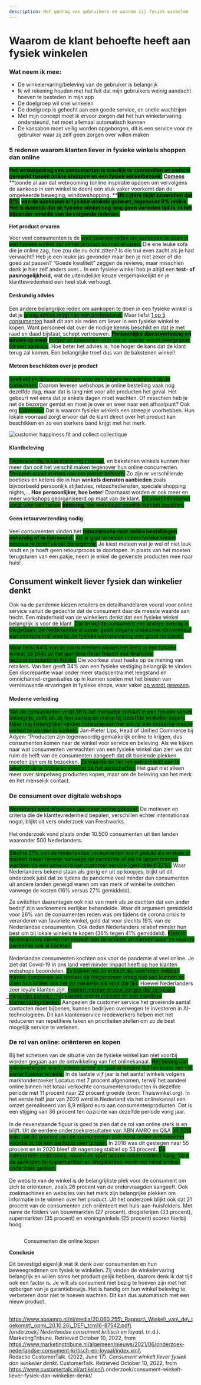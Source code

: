 ```yaml
---
description: Het gedrag van gebruikers en waarom zij fysiek winkelen
---
```


# Waarom de klant behoefte heeft aan  fysiek winkelen

### Wat neem ik mee:

* De winkelervaring/beleving van de gebruiker is belangrijk
* Ik wil rekening houden met het feit dat mijn gebruikers weinig aandacht hoeven te besteden in mijn app
* De doelgroep wil snel winkelen
* De doelgroep is gehecht aan een goede service, en snelle wachtrijen
* Met mijn concept moet ik ervoor zorgen dat het hun winkelervaring ondersteund, het moet allemaal automatisch kunnen
* De kassabon moet veilig worden opgeborgen, dit is een service voor de gebruiker waar zij zelf geen zorgen over willen maken

### 5 redenen waarom klanten liever in fysieke winkels shoppen dan online

<mark style="background-color:green;">**Het winkelgedrag van consumenten is moeilijk te voorspellen en switcht geregeld tussen online shoppen en een fysiek winkelbezoek.**</mark> [**Comeos**](https://static.comeos.be/E-commerce\_Belgium\_2018.pdf) **toonde al aan dat webrooming (online inspiratie opdoen om vervolgens de aankoop in een winkel te doen) een stuk vaker voorkomt dan de omgekeerde beweging, windowshopping. **<mark style="background-color:green;">**Uit cijfers blijkt bovendien dat**</mark> [<mark style="background-color:green;">**91%**</mark>](https://www.emerce.nl/research/91-retailomzet-fysiek-9-online) <mark style="background-color:green;">**van de aankopen in fysieke winkels gebeurt, tegenover 9% online. Het is duidelijk dat de fysieke winkel nog lang geen verleden tijd is, in het bijzonder omwille van de volgende redenen.**</mark>\
\
**Het product ervaren**

Voor veel consumenten is de <mark style="background-color:green;">voornaamste reden om aankopen te doen in een fysieke winkel dat ze het product kunnen ervaren.</mark> Die ene leuke sofa die je online zag, hoe zou die nu écht zitten? Is die trui even zacht als je had verwacht? Heb je een leuke jas gevonden maar ben je niet zeker of die goed zal passen? “Goede kwaliteit” zeggen de reviews, maar misschien denk je hier zelf anders over… In een fysieke winkel heb je altijd een **test- of pasmogelijkheid,** wat de uiteindelijke keuze vergemakkelijkt en je klanttevredenheid een heel stuk verhoogt.

#### **Deskundig advies**

Een andere belangrijke reden om aankopen te doen in een fysieke winkel is dat je <mark style="background-color:green;">graag advies krijgt van een professional.</mark> Maar liefst [1 op 5 consumenten](https://static.comeos.be/E-commerce\_Belgium\_2018.pdf) haalt dit aan als reden om liever in een fysieke winkel te kopen. Want personeel dat over de nodige kennis beschikt en dat je met raad en daad bijstaat, schept vertrouwen. <mark style="background-color:green;">**Persoonlijke dienstverlening en advies op maat**</mark> <mark style="background-color:green;"></mark><mark style="background-color:green;">zorgen er bovendien voor dat er sneller wordt overgegaan tot een aankoop</mark>. Hoe beter het advies is, hoe hoger de kans dat de klant terug zal komen. Een belangrijke troef dus van de bakstenen winkel!

#### **Meteen beschikken over je product**

<mark style="background-color:green;">Snelheid en tijdswinst zorgen voor een hogere tevredenheid bij de consument.</mark> Daarom leveren webshops je online bestelling vaak nog dezelfde dag, maar dat is lang niet voor alle producten het geval. Het gebeurt wel eens dat je enkele dagen moet wachten. Of misschien heb je net de bezorger gemist en moet je over en weer naar een afhaalpunt? Ook erg <mark style="background-color:green;">tijdrovend!</mark> Dat is waarom fysieke winkels een streepje voorhebben. Hun lokale voorraad zorgt ervoor dat de klant direct over het product kan beschikken en zo een sterkere band krijgt met het merk.

![customer happiness fit and collect collectique](https://www.collectique.eu/app/uploads/2019/09/customer-happiness\_opt-300x205.png)

#### **Klantbeleving**

<mark style="background-color:green;">Tegenwoordig is klantbeleving cruciaal</mark>, en bakstenen winkels kunnen hier meer dan ooit het verschil maken tegenover hun online concurrenten. <mark style="background-color:green;">Shoppen draait immers ook om plezier beleven.</mark> Zo zijn er verschillende boetieks en ketens die in hun **winkels diensten aanbieden** zoals bijvoorbeeld persoonlijk stijladvies, retouchediensten, speciale shopping nights,… **Hoe persoonlijker, hoe beter**! Daarnaast worden er ook meer en meer workshops georganiseerd op maat van de klant. <mark style="background-color:green;">Dit soort initiatieven zorgt voor een heuse</mark> <mark style="background-color:green;"></mark><mark style="background-color:green;">**beleving**</mark><mark style="background-color:green;">, die webshops moeilijk kunnen kopiëren.</mark>

#### **Geen retourverzending nodig**

Veel consumenten vinden het <mark style="background-color:green;">**retourproces voor online bestellingen onhandig of te tijdrovend.**</mark> <mark style="background-color:green;"></mark><mark style="background-color:green;">Als je gaat winkelen in een fysieke winkel bespaar je jezelf alvast die ergernis.</mark> Je kiest meteen wat je wel of niet leuk vindt en je hoeft geen retourproces te doorlopen. In plaats van het moeten terugsturen van een pakje, neem je enkel de gewenste producten mee naar huis!

## Consument winkelt liever fysiek dan winkelier denkt

Ook na de pandemie kiezen retailers en detailhandelaren vooral voor online service vanuit de gedachte dat de consument daar de meeste waarde aan hecht. Een minderheid van de winkeliers denkt dat een fysieke winkel belangrijk is voor de klant. <mark style="background-color:green;">Dat terwijl de consument een andere mening is toegedaan. De Nederlandse shopper geeft volgens onderzoek de voorkeur aan omnichannel waarbij de fysieke winkelervaring een grote rol speelt.</mark>

<mark style="background-color:green;">Maar liefst 64% van de consumenten winkelt het liefst in een fysieke winkel, zo blijkt uit het jaarlijkse Retail Report van financieel technologieplatform Adyen.</mark> Die voorkeur staat haaks op de mening van retailers. Van hen geeft 34% aan een fysieke vestiging belangrijk te vinden. Een discrepantie waar onder meer stadscentra met leegstand en omnichannel-organisaties op in kunnen spelen met het bieden van vernieuwende ervaringen in fysieke shops, waar vaker [op wordt gewezen](https://www.customertalk.nl/artikelen/interview/waarom-de-fysieke-winkel-toekomst-heeft/).

#### Moderne verleiding

<mark style="background-color:green;">Van de consumenten vindt 56% het menselijk contact in een fysieke winkel belangrijk, zelfs als zij hun aankopen online bij dezelfde winkelier kopen. Maar nog belangrijker vinden consumenten het om op een moderne manier verleid te worden in winkels.</mark> Jan-Pieter Lips, Head of Unified Commerce bij Adyen: “Producten zijn tegenwoordig gemakkelijk online te krijgen, dus consumenten komen naar de winkel voor service en beleving. Als we kijken naar wat consumenten verwachten van een fysieke winkel dan zien we dat ruim de helft van de consumenten aangeeft dat dit boeiende plekken moeten zijn om te bezoeken. <mark style="background-color:green;">Ze waarderen het om een product aan te raken of uit te proberen voordat ze het aanschaffen.</mark> Het gaat niet alleen meer over simpelweg producten kopen, maar om de beleving van het merk en het menselijk contact.

### De consument over digitale webshops

<mark style="background-color:green;">Wereldwijd werd afgelopen jaar meer online gekocht.</mark> De motieven en criteria die de klanttevredenheid bepalen, verschillen echter internationaal nogal, blijkt uit vers onderzoek van Freshworks.\
\
Het onderzoek vond plaats onder 10.500 consumenten uit tien landen waaronder 500 Nederlanders. \
\
<mark style="background-color:green;">Slechts 21% van de Nederlandse consumenten toont geduld als winkels of merken trager leveren vanwege de pandemie of als ze langer moeten wachten op een antwoord van customer service (gemiddeld 32%).</mark> Waar Nederlanders bekend staan als gierig en uit op koopjes, blijkt uit dit onderzoek juist dat ze tijdens de pandemie veel minder dan consumenten uit andere landen geneigd waren om van merk of winkel te switchen vanwege de kosten (16% versus 27% gemiddeld).

Ze switchten daarentegen ook niet van merk als ze dachten dat een ander bedrijf zijn werknemers eerlijker behandelde. Waar dit argument gemiddeld voor 26% van de consumenten reden was om tijdens de corona crisis te veranderen van favoriete winkel, gold dat voor slechts 19% van de Nederlandse consumenten. Ook deden Nederlanders relatief minder hun best om bij lokale winkels te kopen (36% tegen 41% gemiddeld). <mark style="background-color:green;">Kortom, Nederlanders bleven het trouwst aan de winkels en merken waar ze voor de pandemie ook al kochten.</mark>\
\
Nederlandse consumenten kochten ook voor de pandemie al veel online. Je ziet dat Covid-19 in ons land veel minder impact heeft op hoe klanten webshops beoordelen. <mark style="background-color:green;">Ze blijven net zo kritisch als voorheen, hebben minder compassie als winkels de toegenomen vraag niet aan kunnen en uiten hun kritiek ook net zo makkelijk als voor die tijd.</mark> Hoewel Nederlanders zeer loyale klanten zijn, <mark style="background-color:green;">m͟o͟e͟t͟e͟n͟ ͟m͟e͟r͟k͟e͟n͟ ͟e͟r͟v͟o͟o͟r͟ ͟z͟o͟r͟g͟e͟n͟ ͟d͟a͟t͟ ͟z͟e͟ ͟o͟p͟ ͟a͟l͟l͟e͟ ͟m͟o͟g͟e͟l͟i͟j͟k͟e͟ ͟k͟a͟n͟a͟l͟e͟n͟ ͟m͟e͟t͟ ͟k͟l͟a͟n͟t͟e͟n͟ ͟c͟o͟m͟m͟u͟n͟i͟c͟e͟r͟e͟n͟ ͟e͟n͟ ͟e͟e͟n͟ ͟n͟a͟a͟d͟l͟o͟z͟e͟ ͟k͟l͟a͟n͟t͟e͟r͟v͟a͟r͟i͟n͟g͟ ͟b͟i͟e͟d͟e͟n͟.͟</mark> Aangezien de customer service het groeiende aantal contacten moet bijbenen, kunnen bedrijven overwegen te investeren in AI-technologieën. Dit kan klantenservice medewerkers helpen met het reduceren van repetitieve taken en prioriteiten stellen om zo de best mogelijk service te verlenen.

### De rol van online: oriënteren en kopen

Bij het schetsen van de situatie van de fysieke winkel kan niet voorbij worden gegaan aan de ontwikkeling van het onlinekanaal. <mark style="background-color:green;">Het belang van onlineverkopen wordt steeds groter en gaat al langere tijd ten koste van het aantal fysieke winkels.</mark> In de laatste vijf jaar is het aantal winkels volgens marktonderzoeker Locatus met 7 procent afgenomen, terwijl het aandeel online binnen het totaal verkochte consumentenproducten in diezelfde periode met 11 procent naar 22 procent groeide (bron: Thuiswinkel.org). In het eerste half jaar van 2020 werd in Nederland via het onlinekanaal een omzet gerealiseerd van 8,9 miljard euro aan consumentenproducten. Dat is een stijging van 36 procent ten opzichte van dezelfde periode vorig jaar.\
\
In de nevenstaande figuur is goed te zien dat de rol van online sterk is en blijft. Uit de eerdere onderzoeksresultaten van ABN AMRO en Q\&A <mark style="background-color:green;">uit 2015 blijkt dat 50 procent van de consumenten zich eerst online oriënteerden voordat zij tot een aankoop over gingen.</mark> In 2018 was dit gestegen naar 55 procent en in 2020 bleef dit nagenoeg stabiel op 53 procent. <mark style="background-color:green;">De categorieën elektronica, wonen en sport scoren onverminderd hoog. Voor de aankopen bij supermarkten en drogisterijen wordt het minst online-onderzoek gedaan.</mark>\
\
De website van de winkel is de belangrijkste plek voor de consument om zich te oriënteren, zoals 26 procent van de ondervraagden aangeeft. Ook zoekmachines en websites van het merk zijn belangrijke plekken om informatie in te winnen over het product. Uit het onderzoek blijkt ook dat 21 procent van de consumenten zich oriënteert met huis-aan-huisfolders. Met name de folders van bouwmarkten (27 procent), drogisterijen (33 procent), supermarkten (35 procent) en woningwinkels (25 procent) scoren hierbij hoog.

<figure><img src="../../../.gitbook/assets/Schermafbeelding 2022-10-10 om 13.23.11.png" alt=""><figcaption><p>Consumenten die online kopen</p></figcaption></figure>

**Conclusie**

Dit bevestigd eigenlijk wat ik denk over consumenten en hun beweegredenen om fysiek te winkelen. Zij vinden de winkelervaring belangrijk en willen soms het product gelijk hebben, daarom denk ik dat tijd ook een factor is. Je wilt als consument niet bezig te hoeven zijn met het opbergen van je garantiebewijs. Het is handig om hun winkel beleving te verbeteren door niet te hoeven wachten. Dit kan dus automatisch met een nieuw product.&#x20;

\
https://www.abnamro.nl/nl/media/20.060.255\_Rapport\_Winkel\_van\_de\_toekomst\_opm\_20.10.26\_DEF\_tcm16-87542.pdf\
\
_\[onderzoek] Nederlandse consument kritisch en loyaal_. (n.d.). MarketingTribune. Retrieved October 10, 2022, from https://www.marketingtribune.nl/algemeen/nieuws/2021/06/onderzoek-nederlandse-consument-kritisch-en-loyaal/index.xml\
\
Redactie CustomerTalk. (2022, June 17). _Consument winkelt liever fysiek dan winkelier denkt_. CustomerTalk. Retrieved October 10, 2022, from https://www.customertalk.nl/artikelen/\
onderzoek/consument-winkelt-liever-fysiek-dan-winkelier-denkt/

